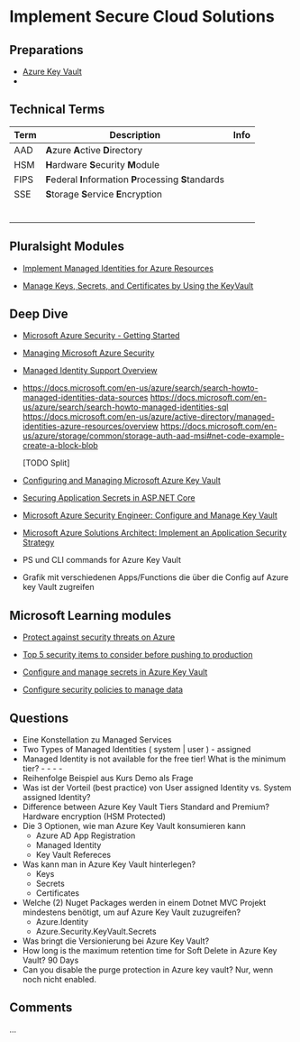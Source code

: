 # Implement Secure Cloud Solutions

## Preparations
- [Azure Key Vault](https://www.youtube.com/watch?v=AA3yYg9Zq9w)
- 



## Technical Terms
| Term | Description                                              | Info |
| ---- | -------------------------------------------------------- | ---- |
| AAD  | **A**zure **A**ctive **D**irectory                       |      |
| HSM  | **H**ardware **S**ecurity **M**odule                     |      |
| FIPS | **F**ederal **I**nformation **P**rocessing **S**tandards |      |
| SSE  | **S**torage **S**ervice **E**ncryption                   |      |
|      |                                                          |      |
|      |                                                          |      |
|      |                                                          |      |
|      |                                                          |      |
|      |                                                          |      |
|      |                                                          |      |



## Pluralsight Modules
- [Implement Managed Identities for Azure Resources](https://app.pluralsight.com/course-player?clipId=a194836d-f5bb-4009-a12b-36115418ce9f)

- [Manage Keys, Secrets, and Certificates by Using the KeyVault](https://app.pluralsight.com/course-player?clipId=27cab9a5-a7c3-4911-9090-c02c1a1612f3)



## Deep Dive
- [Microsoft Azure Security - Getting Started](https://app.pluralsight.com/library/courses/microsoft-azure-security-getting-started/table-of-contents)

- [Managing Microsoft Azure Security](https://app.pluralsight.com/library/courses/microsoft-azure-security-managing-update/table-of-contents)

- [Managed Identity Support Overview](https://docs.microsoft.com/en-us/azure/active-directory/managed-identities-azure-resources/services-support-managed-identities)

- https://docs.microsoft.com/en-us/azure/search/search-howto-managed-identities-data-sources
  https://docs.microsoft.com/en-us/azure/search/search-howto-managed-identities-sql
  https://docs.microsoft.com/en-us/azure/active-directory/managed-identities-azure-resources/overview
  https://docs.microsoft.com/en-us/azure/storage/common/storage-auth-aad-msi#net-code-example-create-a-block-blob

  [TODO Split]

- [Configuring and Managing Microsoft Azure Key Vault](https://app.pluralsight.com/library/courses/microsoft-azure-key-vault-configuring-managing/table-of-contents)

- [Securing Application Secrets in ASP.NET Core](https://app.pluralsight.com/library/courses/securing-application-secrets-in-asp-net-core/table-of-contents)

- [Microsoft Azure Security Engineer: Configure and Manage Key Vault](https://app.pluralsight.com/library/courses/microsoft-azure-security-engineer-configure-manage-key-vault/table-of-contents)

- [Microsoft Azure Solutions Architect: Implement an Application Security Strategy](https://app.pluralsight.com/course-player?clipId=3496001b-700c-4ada-bd01-0134084997b6)

- PS und CLI commands for Azure Key Vault

- Grafik mit verschiedenen Apps/Functions die über die Config auf Azure key Vault zugreifen



## Microsoft Learning modules
- [Protect against security threats on Azure](https://docs.microsoft.com/en-us/learn/modules/protect-against-security-threats-azure/)

- [Top 5 security items to consider before pushing to production](https://docs.microsoft.com/en-us/learn/modules/top-5-security-items-to-consider/)

- [Configure and manage secrets in Azure Key Vault](https://docs.microsoft.com/en-us/learn/modules/configure-and-manage-azure-key-vault/)

- [Configure security policies to manage data](https://docs.microsoft.com/en-us/learn/modules/configure-security-policies-to-manage-data/)



## Questions
- Eine Konstellation zu Managed Services
- Two Types of Managed Identities ( system | user ) - assigned
- Managed Identity is not available for the free tier! What is the minimum tier? - - - -
- Reihenfolge Beispiel aus Kurs Demo als Frage
- Was ist der Vorteil (best practice) von User assigned Identity vs. System assigned Identity?
- Difference between Azure Key Vault Tiers Standard and Premium? Hardware encryption (HSM Protected)
- Die 3 Optionen, wie man Azure Key Vault konsumieren kann
  - Azure AD App Registration
  - Managed Identity
  - Key Vault Refereces
- Was kann man in Azure Key Vault hinterlegen?
  - Keys
  - Secrets
  - Certificates
- Welche (2) Nuget Packages werden in einem Dotnet MVC Projekt mindestens benötigt, um auf Azure Key Vault zuzugreifen?
  - Azure.Identity
  - Azure.Security.KeyVault.Secrets
- Was bringt die Versionierung bei Azure Key Vault?
- How long is the maximum retention time for Soft Delete in Azure Key Vault? 90 Days
- Can you disable the purge protection in Azure key vault? Nur, wenn noch nicht enabled.



## Comments
...

